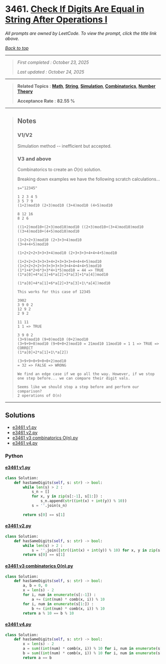 # 3461. [Check If Digits Are Equal in String After Operations I](<https://leetcode.com/problems/check-if-digits-are-equal-in-string-after-operations-i>)

*All prompts are owned by LeetCode. To view the prompt, click the title link above.*

*[Back to top](<../README.md>)*

------

> *First completed : October 23, 2025*
>
> *Last updated : October 24, 2025*

------

> **Related Topics** : **[Math](<by_topic/Math.md>), [String](<by_topic/String.md>), [Simulation](<by_topic/Simulation.md>), [Combinatorics](<by_topic/Combinatorics.md>), [Number Theory](<by_topic/Number Theory.md>)**
>
> **Acceptance Rate** : **82.55 %**

------

> ## Notes
> 
> ### V1/V2
> 
> Simulation method -- inefficient but accepted.
> 
> ### V3 and above
> 
> Combinatorics to create an $O(n)$ solution.
> 
> Breaking down examples we have the following scratch calculations...
> 
> ```
> s="12345"
> 
> 1 2 3 4 5
> 3 5 7 9
> (1+2)mod10 (2+3)mod10 (3+4)mod10 (4+5)mod10
> 
> 8 12 16
> 8 2 6
> 
> ((1+2)mod10+(2+3)mod10)mod10 ((2+3)mod10+(3+4)mod10)mod10
> ((3+4)mod10+(4+5)mod10)mod10
> 
> (1+2+2+3)mod10 (2+3+3+4)mod10
> (3+4+4+5)mod10
> 
> (1+2+2+2+3+3+3+4)mod10 (2+3+3+3+4+4+4+5)mod10
> 
> (1+2+2+2+3+3+3+4+2+3+3+3+4+4+4+5)mod10
> (1+2+2+2+2+3+3+3+3+3+3+4+4+4+4+5)mod10
> (1*1+4*2+6*3+3*4+1*5)mod10 = 44 => TRUE
> (1*a[0]+4*a[1]+6*a[2]+3*a[3]+1*a[4])mod10
> 
> (1*a[0]+4*a[1]+6*a[2]+3*a[3]+1\*a[4])mod10
> 
> This works for this case of 12345
> 
> 3902
> 3 9 0 2
> 12 9 2
> 2 9 2
> 
> 11 11
> 1 1 => TRUE
> 
> 3 9 0 2
> (3+9)mod10 (9+0)mod10 (0+2)mod10
> (3+9+9+0)mod10 (9+0+0+2)mod10 = 21mod10 11mod10 = 1 1 => TRUE => CORRECT
> (1*a[0]+2*a[1]+1\*a[2])
> 
> (3+9+9+0+9+0+0+2)mod10
> = 32 => FALSE => WRONG
> 
> We find an edge case if we go all the way. However, if we stop one step before... we can compare their digit vals.
> 
> Seems like we should stop a step before and perform our comparison?
> 2 operations of O(n)
> ```
> 

------

## Solutions

- [e3461 v1.py](<../my-submissions/e3461 v1.py>)
- [e3461 v2.py](<../my-submissions/e3461 v2.py>)
- [e3461 v3 combinatorics O(n).py](<../my-submissions/e3461 v3 combinatorics O(n).py>)
- [e3461 v4.py](<../my-submissions/e3461 v4.py>)
### Python
#### [e3461 v1.py](<../my-submissions/e3461 v1.py>)
```Python
class Solution:
    def hasSameDigits(self, s: str) -> bool:
        while len(s) > 2 :
            s_n = []
            for x, y in zip(s[:-1], s[1:]) :
                s_n.append(str((int(x) + int(y)) % 10))
            s = ''.join(s_n)
        
        return s[0] == s[1]
```

#### [e3461 v2.py](<../my-submissions/e3461 v2.py>)
```Python
class Solution:
    def hasSameDigits(self, s: str) -> bool:
        while len(s) > 2 :
            s = ''.join([str((int(x) + int(y)) % 10) for x, y in zip(s[:-1], s[1:])])
        return s[0] == s[1]
```

#### [e3461 v3 combinatorics O(n).py](<../my-submissions/e3461 v3 combinatorics O(n).py>)
```Python
class Solution:
    def hasSameDigits(self, s: str) -> bool:
        a, b = 0, 0
        x = len(s) - 2
        for i, num in enumerate(s[:-1]) :
            a += (int(num) * comb(x, i)) % 10
        for i, num in enumerate(s[1:]) :
            b += (int(num) * comb(x, i)) % 10
        return a % 10 == b % 10
```

#### [e3461 v4.py](<../my-submissions/e3461 v4.py>)
```Python
class Solution:
    def hasSameDigits(self, s: str) -> bool:
        x = len(s) - 2
        a = sum((int(num) * comb(x, i)) % 10 for i, num in enumerate(s[:-1])) % 10
        b = sum((int(num) * comb(x, i)) % 10 for i, num in enumerate(s[1:])) % 10
        return a == b
```

